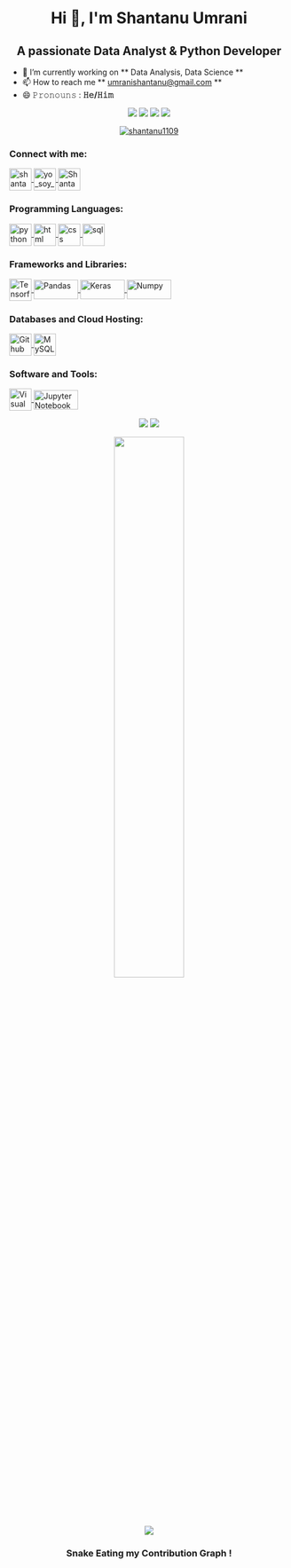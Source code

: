 <h1 align = "center"> Hi 👋, I'm Shantanu Umrani </h1>

<h2 align = "center"> A passionate Data Analyst & Python Developer </h2>

- 🌱 I’m currently working on ** Data Analysis, Data Science **
- 📫 How to reach me ** umranishantanu@gmail.com **
- 😄 𝙿𝚛𝚘𝚗𝚘𝚞𝚗𝚜 : **𝙷𝚎/𝙷𝚒𝚖**
<p align="center">
 <img src="https://badges.pufler.dev/visits/shantanu1109/Shantanu-Umrani-Portfolio"/>
 <img src="https://badges.pufler.dev/years/shantanu1109"/>
 <img src="https://badges.pufler.dev/repos/shantanu1109"/>
 <img src="https://badges.pufler.dev/commits/monthly/shantanu1109"/>
</p>

<p align="center"> <a href="https://github.com/ryo-ma/github-profile-trophy"><img src="https://github-profile-trophy.vercel.app/?username=shantanu1109" alt="shantanu1109" /></a> </p>


<h3 align = "left"> Connect with me: </h3>
<p align = "left">
  <a href = "https://www.linkedin.com/in/shantanu-umrani-4137a1168/" target = "blank">
    <img align = "center" src = "https://img.icons8.com/fluency/96/000000/linkedin.png" alt = "shantanu-umrani" height = "40" width = "40"/>
  </a>
  <a href = "https://instagram.com/yo_soy_shantanu" target = "blank">
    <img align = "center" src = "https://img.icons8.com/fluency/96/000000/instagram-new.png" alt = "yo_soy_shantanu" height = "40" width = "40"/>
  </a>
  <a href = "https://twitter.com/ShantanuUmrani" target = "blank">
    <img align = "center" src="https://img.icons8.com/fluency/96/000000/twitter.png" alt = "ShantanuUmrani" height = "40" width = "40"/>
  </a>  
</p>            

<h3 align = "left"> Programming Languages: </h3>
<p align = "left">
  <a href = " https://www.python.org/ " target = "blank">
  <img align = "center" src="https://img.icons8.com/color/96/000000/python--v1.png" alt = "python" height = "40" width = "40"/>
  </a>
   <a href = " https://developer.mozilla.org/en-US/docs/Web/HTML " target = "blank">
  <img align = "center" src="https://img.icons8.com/color/96/000000/html-5--v1.png" alt = "html" height = "40" width = "40"/>
  </a>
   <a href = " https://developer.mozilla.org/en-US/docs/Web/CSS " target = "blank">
  <img align = "center" src="https://img.icons8.com/color/96/000000/css3.png" alt = "css" height = "40" width = "40"/>
  </a>
   <a href = " https://g.co/kgs/LpJMy4 " target = "blank">
  <img align = "center" src="https://img.icons8.com/color/96/000000/sql.png" alt = "sql" height = "40" width = "40"/>
  </a>
</p>  

<h3 align = "left"> Frameworks and Libraries: </h3>
<p align = "left">
  <a href = " https://www.tensorflow.org/ " target = "blank">
  <img align = "center" src="https://img.icons8.com/color/96/000000/tensorflow.png" alt = "Tensorflow" height = "40" width = "40"/>
  </a>
  <a href = " https://pandas.pydata.org/ " target = "blank">
  <img align = "center" src="https://img.shields.io/badge/Pandas-150458.svg?logo=pandas&logoColor=white" alt = "Pandas" height = "35" width = "80"/>
  </a>
  <a href = " https://keras.io/ " target = "blank">
  <img align = "center" src="https://img.shields.io/badge/Keras-D00000.svg?logo=Keras&logoColor=white" alt = "Keras" height = "35" width = "80"/>
  </a>
  <a href = " https://numpy.org/ " target = "blank">
  <img align = "center" src="https://img.shields.io/badge/Numpy-013243.svg?logo=numpy&logoColor=white" alt = "Numpy" height = "35" width = "80"/>
  </a>
</p> 

<h3 align = "left"> Databases and Cloud Hosting: </h3>
<p align = "left">
  <a href = " https://g.co/kgs/qAvAmE " target = "blank">
  <img align = "center" src="https://img.icons8.com/ios-filled/96/000000/github.png" alt = "Github" height = "40" width = "40"/>
  </a>
  <a href = " https://www.mysql.com/ " target = "blank">
  <img align = "center" src="https://img.icons8.com/fluency/96/000000/mysql-logo.png" alt = "MySQL" height = "40" width = "40"/>
  </a>
</p> 

<h3 align = "left"> Software and Tools: </h3>
<p align = "left">
   <a href = " https://visualstudio.microsoft.com/ " target = "blank">
  <img align = "center" src="https://img.icons8.com/fluency/96/000000/visual-studio-code-2019.png" alt = "Visual Studio" height = "40" width = "40"/>
  </a>
   <a href = " https://jupyter.org/ " target = "blank">
  <img align = "center" src="https://img.shields.io/badge/Jupyter-F37626.svg?logo=Jupyter&logoColor=white" alt = "Jupyter Notebook" height = "35" width = "80"/>
  </a>
</p>
 
<p align = "center">
  <img src = "https://github-readme-stats.vercel.app/api?username=shantanu1109&show_icons=true&theme=radical&line_height=27">
 
  <img src = "https://github-readme-stats.vercel.app/api/top-langs/?username=shantanu1109&theme=radical">
</p>

<p align = "center">
<img width="50%" src="https://github-readme-streak-stats.herokuapp.com/?user=shantanu1109&show_icons=true&locale=en&layout=compact&theme=radical&line_height=0" />
</p> 
<p align = "center">
 <img src="https://activity-graph.herokuapp.com/graph?username=shantanu1109&theme=dracula&layout=compact&title_color=FF69B4">
</p>  

<h3 align = "center"> Snake Eating my Contribution Graph ! </h3>


